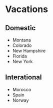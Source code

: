 # Vacations

## Domestic
- Montana
- Colorado
- New Hampshire
- Florida
- New York

## Interational
- Morocco
- Spain
- Norway
